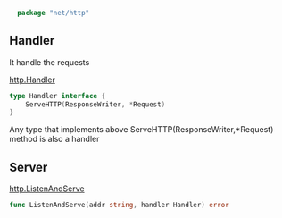 ``` Go
  package "net/http"
```
## Handler

It handle the requests

[http.Handler](https://godoc.org/net/http#Handler)
``` Go
type Handler interface {
    ServeHTTP(ResponseWriter, *Request)
}
```
Any type that implements above ServeHTTP(ResponseWriter,*Request) method is also a handler

## Server

[http.ListenAndServe](https://godoc.org/net/http#ListenAndServe)
``` Go
func ListenAndServe(addr string, handler Handler) error
```
